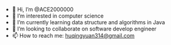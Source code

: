 - 👋 Hi, I’m @ACE2000000
- 👀 I’m interested in computer science
- 🌱 I’m currently learning data structure and algorithms in Java
- 💞️ I’m looking to collaborate on software develop engineer
- 📫 How to reach me: huqingyuan314@gmail.com

<!---
ACE2000000/ACE2000000 is a ✨ special ✨ repository because its `README.md` (this file) appears on your GitHub profile.
You can click the Preview link to take a look at your changes.
--->
